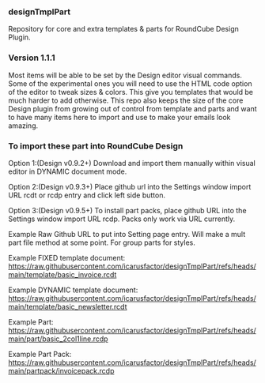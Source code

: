 ### designTmplPart
Repository for core and extra templates &amp; parts for RoundCube Design Plugin.

### Version 1.1.1

Most items will be able to be set by the Design editor visual commands.
Some of the experimental ones you will need to use the HTML code option
of the editor to tweak sizes &amp; colors. This give you templates that
would be much harder to add otherwise. This repo also keeps the size of
the core Design plugin from growing out of control from template and 
parts and want to have many items here to import and use to make your
emails look amazing. 

### To import these part into RoundCube Design 
 Option 1:(Design v0.9.2+)
  Download and import them manually within visual editor in DYNAMIC
  document mode. 

 Option 2:(Design v0.9.3+)
  Place github url into the Settings window import URL rcdt or rcdp
  entry and click left side button.

 Option 3:(Design v0.9.5+)
  To install part packs, place github URL into the Settings window import URL rcdp. Packs only work via URL currently.   

 Example Raw Github URL to put into Setting page entry. Will make a mult part file method at some point.
For group parts for styles. 

 Example FIXED template document:
 https://raw.githubusercontent.com/icarusfactor/designTmplPart/refs/heads/main/template/basic_invoice.rcdt

 Example DYNAMIC template document:
 https://raw.githubusercontent.com/icarusfactor/designTmplPart/refs/heads/main/template/basic_newsletter.rcdt

 Example Part:
 https://raw.githubusercontent.com/icarusfactor/designTmplPart/refs/heads/main/part/basic_2col1line.rcdp             

 Example Part Pack:
 https://raw.githubusercontent.com/icarusfactor/designTmplPart/refs/heads/main/partpack/invoicepack.rcdp
